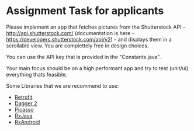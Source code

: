 # Assignment Task for applicants
Please implement an app that fetches pictures from the Shutterstock API - http://api.shutterstock.com/ (documentation is here - https://developers.shutterstock.com/api/v2) - and displays them in a scrollable view.
You are complettely free in design choices.

You can use the API key that is provided in the "Constants.java".

Your main focus should be on a high performant app and try to test (unit/ui) everything thats feasible. 

Some Libraries that we are recommend to use:

 - [Retrofit](http://square.github.io/retrofit/)
 - [Dagger 2](http://google.github.io/dagger/)
 - [Picasso](https://github.com/square/picasso)
 - [RxJava](https://github.com/ReactiveX/RxJava)
 - [RxAndroid](https://github.com/ReactiveX/RxAndroid)


